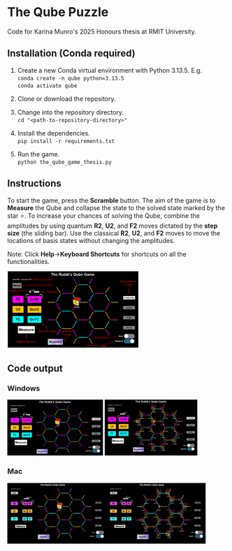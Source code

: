 # The Qube Puzzle
Code for Karina Munro's 2025 Honours thesis at RMIT University.

## Installation (Conda required)

1. Create a new Conda virtual environment with Python 3.13.5. E.g.   
   `conda create -n qube python=3.13.5`    
   `conda activate qube`   

2. Clone or download the repository.

3. Change into the repository directory.   
   `cd "<path-to-repository-directory>"`

5. Install the dependencies.   
   `pip install -r requirements.txt`

6. Run the game.   
   `python the_qube_game_thesis.py`

## Instructions
To start the game, press the **Scramble** button. The aim of the game is to **Measure** the Qube and collapse the state to the solved state marked by the star ⭐. To increase your chances of solving the Qube, combine the amplitudes by using quantum **R2**, **U2**, and **F2** moves dictated by the **step size** (the sliding bar). Use the classical **R2**, **U2**, and **F2** moves to move the locations of basis states without changing the amplitudes.

Note: Click **Help**&#8594;**Keyboard Shortcuts** for shortcuts on all the functionalities.

<img src="docs/pennylane_instructions.png" width="60%">

## Code output

### Windows
<img src="docs/pennylane_initial.png" width="43.5%"> <img src="docs/pennylane_random.png" width="42%">

### Mac
<img src="docs/main_game.png" width="45%"><img src="docs/scramble_game.png" width="45%">
